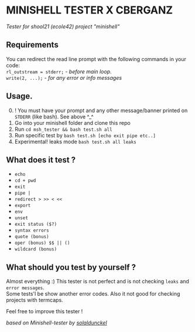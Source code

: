 # MINISHELL TESTER X CBERGANZ  
*Tester for shool21 (ecole42) project "minishell"*

## Requirements

You can redirect the read line prompt with the following commands in your code:  
``rl_outstream = stderr;`` - *before main loop*.  
``write(2, ...);`` - *for any error or info messages*  

## Usage. 
0. ! You must have your prompt and any other message/banner printed on ``STDERR`` (like bash). See above ^_^
1. Go into your minishell folder and clone this repo
2. Run ``cd msh_tester && bash test.sh all``
3. Run specific test by ``bash test.sh [echo exit pipe etc..]``
4. Experimental! leaks mode  ``bash test.sh all leaks``

## What does it test ?

- ``echo``
- ``cd + pwd``
- ``exit``
- ``pipe |``
- ``redirect > >> < << ``
- ``export``
- ``env``
- ``unset``
- ``exit status ($?)``
- ``syntax errors``
- ``quote (bonus)``
- ``oper (bonus) $$ || ()``
- ``wildcard (bonus)``

## What should you test by yourself ?

Almost everything :) This tester is not perfect and is not checking ``leaks`` and ``error messages``.<br>
Some tests'l be show another error codes.
Also it not good for checking projects with termcaps.

Feel free to improve this tester !

*based on Minishell-tester by [solaldunckel](https://github.com/solaldunckel/minishell-tester)* 
